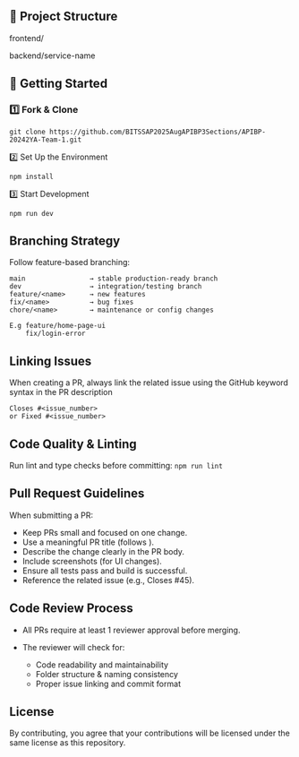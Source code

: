 ## 📁 Project Structure
frontend/

backend/service-name

## 🚀 Getting Started
### 1️⃣ Fork & Clone
```
git clone https://github.com/BITSSAP2025AugAPIBP3Sections/APIBP-20242YA-Team-1.git
```
2️⃣ Set Up the Environment
```
npm install
```

3️⃣ Start Development
```
npm run dev
```

## Branching Strategy
Follow feature-based branching:
```
main                → stable production-ready branch  
dev                 → integration/testing branch  
feature/<name>      → new features  
fix/<name>          → bug fixes  
chore/<name>        → maintenance or config changes

E.g feature/home-page-ui
    fix/login-error

```

## Linking Issues
When creating a PR, always link the related issue using the GitHub keyword syntax in the PR description
```
Closes #<issue_number>
or Fixed #<issue_number>
```

## Code Quality & Linting
Run lint and type checks before committing:
```npm run lint```

## Pull Request Guidelines

When submitting a PR:
- Keep PRs small and focused on one change.
- Use a meaningful PR title (follows ).
- Describe the change clearly in the PR body.
- Include screenshots (for UI changes).
- Ensure all tests pass and build is successful.
- Reference the related issue (e.g., Closes #45).

## Code Review Process

- All PRs require at least 1 reviewer approval before merging.

- The reviewer will check for:
  - Code readability and maintainability
  - Folder structure & naming consistency
  - Proper issue linking and commit format

## License
By contributing, you agree that your contributions will be licensed under the same license as this repository.
